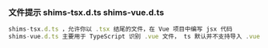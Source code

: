 <!--
 * @Descripttion:
 * @version: 1.0
 * @Author: 唐宁坤
 * @Date: 2020-05-30 01:52:32
 * @LastEditors: 唐宁坤
 * @LastEditTime: 2020-06-08 00:07:42
-->

### 文件提示 shims-tsx.d.ts shims-vue.d.ts

```ts
shims-tsx.d.ts ，允许你以 .tsx 结尾的文件，在 Vue 项目中编写 jsx 代码
shims-vue.d.ts 主要用于 TypeScript 识别 .vue 文件， ts 默认并不支持导入 .vue 文件，这个文件告诉 ts 导入 .vue 文件都按 VueConstructor<Vue> 处理。
```

###
